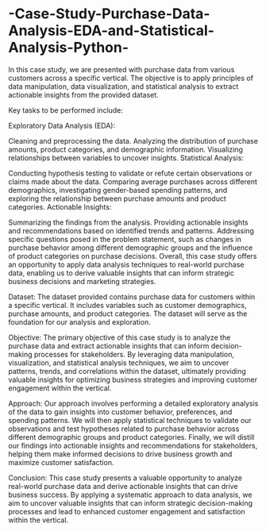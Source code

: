 # -Case-Study-Purchase-Data-Analysis-EDA-and-Statistical-Analysis-Python-
In this case study, we are presented with purchase data from various customers across a specific vertical. The objective is to apply principles of data manipulation, data visualization, and statistical analysis to extract actionable insights from the provided dataset.


Key tasks to be performed include:

Exploratory Data Analysis (EDA):

Cleaning and preprocessing the data.
Analyzing the distribution of purchase amounts, product categories, and demographic information.
Visualizing relationships between variables to uncover insights.
Statistical Analysis:

Conducting hypothesis testing to validate or refute certain observations or claims made about the data.
Comparing average purchases across different demographics, investigating gender-based spending patterns, and exploring the relationship between purchase amounts and product categories.
Actionable Insights:

Summarizing the findings from the analysis.
Providing actionable insights and recommendations based on identified trends and patterns.
Addressing specific questions posed in the problem statement, such as changes in purchase behavior among different demographic groups and the influence of product categories on purchase decisions.
Overall, this case study offers an opportunity to apply data analysis techniques to real-world purchase data, enabling us to derive valuable insights that can inform strategic business decisions and marketing strategies.

Dataset:
The dataset provided contains purchase data for customers within a specific vertical. It includes variables such as customer demographics, purchase amounts, and product categories. The dataset will serve as the foundation for our analysis and exploration.

Objective:
The primary objective of this case study is to analyze the purchase data and extract actionable insights that can inform decision-making processes for stakeholders. By leveraging data manipulation, visualization, and statistical analysis techniques, we aim to uncover patterns, trends, and correlations within the dataset, ultimately providing valuable insights for optimizing business strategies and improving customer engagement within the vertical.

Approach:
Our approach involves performing a detailed exploratory analysis of the data to gain insights into customer behavior, preferences, and spending patterns. We will then apply statistical techniques to validate our observations and test hypotheses related to purchase behavior across different demographic groups and product categories. Finally, we will distill our findings into actionable insights and recommendations for stakeholders, helping them make informed decisions to drive business growth and maximize customer satisfaction.

Conclusion:
This case study presents a valuable opportunity to analyze real-world purchase data and derive actionable insights that can drive business success. By applying a systematic approach to data analysis, we aim to uncover valuable insights that can inform strategic decision-making processes and lead to enhanced customer engagement and satisfaction within the vertical.
